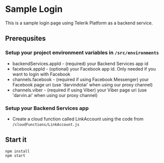 # Sample Login

This is a sample login page using Telerik Platform as a backend service.

## Prerequsites

### Setup your project environment variables in `/src/environments`
- backendServices.appId - (required) your Backend Services app id
- facebook.appId - (optional) your Facebook app id. Only needed if you want to login with Facebook
- channels.facebook - (required if using Facebook Messenger) your Facebook page uri (use 'darvindotai' when using our proxy channel)
- channels.viber - (required if using Viber) your Viber page uri (use 'darvin.ai' when using our proxy channel)

### Setup your Backend Services app
- Create a cloud function called LinkAccount using the code from `/cloudFunctions/LinkAccount.js`

## Start it

``` 
npm install
npm start 
```
